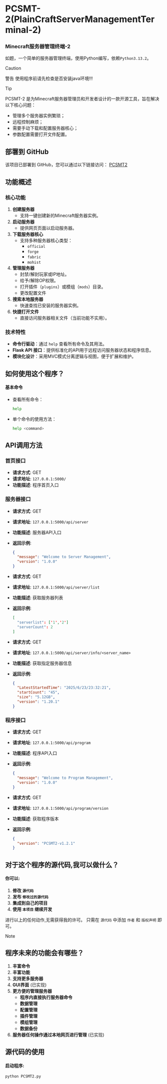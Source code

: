 # PCSMT-2(PlainCraftServerManagementTerminal-2)
### Minecraft服务器管理终端-2

如题，一个简单的服务器管理终端，使用Python编写，依赖`Python3.13.2`。
> [!CAUTION]
> 警告 使用程序前请先检查是否安装java环境!!!

> [!TIP]
> PCSMT-2 是为Minecraft服务器管理员和开发者设计的一款开源工具，旨在解决以下核心问题：
> - 管理多个服务器实例繁琐；
> - 远程控制麻烦；
> - 需要手动下载和配置服务器核心；
> - 参数配置需要打开文件配置。

## 部署到 GitHub
该项目已部署到 GitHub，您可以通过以下链接访问：
[PCSMT2](https://ksayus.github.io/PCSMT-2/)

## 功能概述
### 核心功能
1. **创建服务器**
   - 支持一键创建新的Minecraft服务器实例。
2. **启动服务器**
   - 提供网页页面以启动服务器。
3. **下载服务器核心**
   - 支持多种服务器核心类型：
     * `official`
     * `forge`
     * `fabric`
     * `mohist`
4. **管理服务器**
   - 封禁/解封玩家或IP地址。
   - 给予/解除OP权限。
   - 打开插件（`plugins`）或模组（`mods`）目录。
   - 更改配置文件
5. **搜索本地服务器**
   - 快速查找已安装的服务器实例。
6. **快捷打开文件**
   - 直接访问服务器相关文件（当前功能不实用）。

### 技术特性
- **命令行驱动**：通过 `help` 查看所有命令及其用法。
- **Flask API 接口**：提供标准化的API用于远程访问服务器状态和程序信息。
- **模块化设计**：采用MVC模式分离逻辑与视图，便于扩展和维护。

## 如何使用这个程序？
#### 基本命令
- 查看所有命令：
  ```bash
  help
  ```
- 单个命令的使用方法：
  ```bash
  help <command>
  ```

## API调用方法

### 首页接口
- **请求方式**: GET
- **请求地址**: `127.0.0.1:5000/`
- **功能描述**: 程序首页入口

### 服务器接口
- **请求方式**: GET
- **请求地址**: `127.0.0.1:5000/api/server`
- **功能描述**: 服务器API入口
- **返回示例**:
  ```json
  {
    "message": "Welcome to Server Management",
    "version": "1.0.0"
  }
  ```

- **请求方式**: GET
- **请求地址**: `127.0.0.1:5000/api/server/list`
- **功能描述**: 获取服务器列表
- **返回示例**:
  ```json
  [
    "serverlist": ['1','2']
    "serverCount": 2
  ]
  ```

- **请求方式**: GET
- **请求地址**: `127.0.0.1:5000/api/server/info/<server_name>`
- **功能描述**: 获取指定服务器信息
- **返回示例**:
  ```json
  {
    "LatestStartedTime": "2025/6/23/23:32:21",
    "startCount": "45",
    "size": "5.12GB",
    "version": "1.20.1"
  }
  ```

### 程序接口
- **请求方式**: GET
- **请求地址**: `127.0.0.1:5000/api/program`
- **功能描述**: 程序API入口
- **返回示例**:
  ```json
  {
    "message": "Welcome to Program Management",
    "version": "1.0.0"
  }
  ```

- **请求方式**: GET
- **请求地址**: `127.0.0.1:5000/api/program/version`
- **功能描述**: 获取程序版本
- **返回示例**:
  ```json
  {
    "version": "PCSMT2-v1.2.1"
  }
  ```

## 对于这个程序的源代码,我可以做什么？
#### 你可以:
1. __修改 `源代码`__
2. __发布 `修改过的源代码`__
3. __集成到自己的项目__
4. __使用 `本项目` 继续开发__

进行以上的任何动作,无需获得我的许可。
只需在 `源代码` 中添加 `作者` 和 `版权声明` 即可。

> [!NOTE]
> ## 程序未来的功能会有哪些？
> 1. __丰富命令__
> 2. __丰富功能__
> 4. __支持更多服务器__
> 5. __GUI界面__ (已实现)
> 6. __更方便的管理服务器__
>     * __程序内直接执行服务器命令__
>     * __数据管理__
>     * __配置管理__
>     * __插件管理__
>     * __模组管理__
>     * __数据备份__
> 7. __服务器任何操作通过本地网页进行管理__ (已实现)

## 源代码的使用
#### 启动程序:
```bash
python PCSMT2.py
```